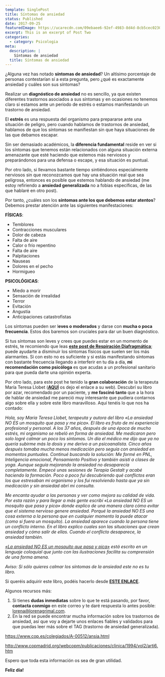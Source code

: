 ```yaml
---
template: SinglePost
title: Síntomas de ansiedad
status: Published
date: 2017-09-25
featuredImage: https://ucarecdn.com/09ebaee6-92ef-4983-8d4d-8cb5cec0230d/
excerpt: This is an excerpt of Post Two
categories:
  - category: Psicologia
meta:
  description: |
    Síntomas de ansiedad
  title: Síntomas de ansiedad
---
```

¿Alguna vez has notado **síntomas de ansiedad**? Un altísimo porcentaje de personas contestarían sí a esta pregunta, pero ¿qué es exactamente ansiedad y cuáles son sus síntomas?

Realizar un **diagnóstico de ansiedad** no es sencillo, ya que existen diferentes trastornos asociados a sus síntomas y en ocasiones no tenemos claro si estamos ante un periodo de estrés o estamos manifestando un trastorno de ansiedad.

El **estrés** es una respuesta del organismo para prepararse ante una situación de peligro, pero cuando hablamos de trastornos de ansiedad, hablamos de que los síntomas se manifiestan sin que haya situaciones de las que debamos escapar.

Sin ser demasiado académicos, la **diferencia fundamental** reside en ver si los síntomas que tenemos están relacionados con alguna situación externa amenazante que esté haciendo que estemos más nerviosos y preparándonos para una defensa o escape, y esa situación es puntual.

Por otro lado, si llevamos bastante tiempo sintiéndonos especialmente nerviosos sin que reconozcamos que hay una situación real que sea peligrosa, entonces es posible que estemos hablando de ansiedad (me estoy refiriendo a **ansiedad generalizada** no a fobias específicas, de las que hablaré en otro post).

Por tanto, ¿cuáles son los **síntomas ante los que debemos estar atentos**? Debemos prestar atención ante las siguientes manifestaciones:

**FÍSICAS**:

* Temblores
* Contracciones musculares
* Dolor de cabeza
* Falta de aire
* Calor o frío repentino
* Falta de aire
* Palpitaciones
* Nauseas
* Dolores en el pecho
* Hormigueo

**PSICOLÓGICAS**:

* Miedo a morir
* Sensación de irrealidad
* Terror
* Evitación
* Angustia
* Anticipaciones catastrofistas

Los síntomas pueden ser l**eves o moderados** y darse con **mucha o poca frecuencia**. Estos dos baremos son cruciales para dar un buen diagnóstico.

Si tus síntomas son leves y crees que puedes estar en un momento de estrés, te recomiendo que leas **[este post de Respiración Diafragmática](https://terapiaenred.es/2017/07/12/respiracion-diafragmatica/)**; puede ayudarte a disminuir los síntomas físicos que suelen ser los más alarmantes. Si con esto no es suficiente y si estás manifestando síntomas con bastante frecuencia llegando a interferir en tu día a día, **mi recomendación como psicóloga** es que acudas a un profesional sanitario para que pueda darte una opinión experta.

Por otro lado, para este post he tenido la **gran colaboración** de la terapeuta María Teresa Llobet (**[AQUÍ](http://www.mariateresallobet.com/)** os dejo el enlace a su web). Descubrí su libro por azar, recomendado por un paciente, y **me fascinó tanto** que a la hora de hablar de ansiedad me pareció muy interesante que pudiera contarnos algo sobre ella y sobre este libro maravilloso. Aquí tenéis lo que nos ha contado:

*Hola, soy Maria Teresa Llobet, terapeuta y autora del libro «La ansiedad NO ES un mosquito que pasa y me pica». El libro es fruto de mi experiencia profesional y personal. A los 37 años, después de una época de mucho estrés, mi organismo se rebeló en forma de ansiedad. Me medicaron pero solo logré calmar un poco los síntomas. Un día el médico me dijo que ya no quería subirme más la dosis y me derivo a un psicoanalista. Cinco años después tomaba mucha menos medicación pero seguía con ansiedad en momentos puntuales. Continué buscando la solución: Me formé en PNL, Inteligencia emocional, Pensamiento Positivo y también asistí a clases de yoga. Aunque seguía mejorando la ansiedad no desaparecía completamente. Empecé unas sesiones de Terapia Gestalt y acabé haciendo la formación. Poco a poco fui descubriendo qué conflictos eran los que estresaban mi organismo y los fui resolviendo hasta que ya sin medicación y sin ansiedad abrí mi consulta.*

*Me encanta ayudar a las personas y ver como mejora su calidad de vida. Por esta razón y para llegar a más gente escribí «La ansiedad NO ES un mosquito que pasa y pica» donde explico de una manera clara cómo evitar que el sistema nervioso genere ansiedad. Porqué la ansiedad NO ES una cosa externa a la persona que en cualquier momento la puede atacar (como si fuera un mosquito). La ansiedad aparece cuando la persona tiene un conflicto interno. En el libro explico cuales son las situaciones que crean ansiedad y cómo salir de ellas. Cuando el conflicto desaparece, la ansiedad también.*

*[«La ansiedad NO ES un mosquito que pasa y pica»](http://www.mariateresallobet.com/libro.html) está escrito en un lenguaje coloquial que junto con las ilustraciones facilita su comprensión de una forma amena.*

*Aviso: Si sólo quieres calmar los síntomas de la ansiedad este no es tu libro.*

Si queréis adquirir este libro, podéis hacerlo desde **[ESTE ENLACE](http://www.mariateresallobet.com/libro.html)**.

Algunos recursos más:

1. Si tienes **dudas inmediatas** sobre lo que te está pasando, por favor, **contacta conmigo** en este correo y te daré respuesta lo antes posible: [lorena@lorenagrimal.com](mailto:lorena@lorenagrimal.com).
2. En la red se puede encontrar mucha información sobre los trastornos de ansiedad, así que voy a dejarte unos enlaces fiables y validados para que puedas leer más sobre el TAG (trastorno de ansiedad generalizada).

<https://www.cop.es/colegiados/A-00512/ansia.html>

<http://www.copmadrid.org/webcopm/publicaciones/clinica/1994/vol2/arti6.htm>

Espero que toda esta información os sea de gran utilidad.

**Feliz día!**